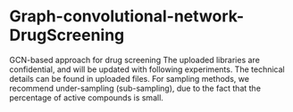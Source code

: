 # Graph-convolutional-network-DrugScreening
GCN-based approach for drug screening
The uploaded libraries are confidential, and will be updated with following experiments.
The technical details can be found in uploaded files.
For sampling methods, we recommend under-sampling (sub-sampling), due to the fact that the percentage of active compounds is small.
